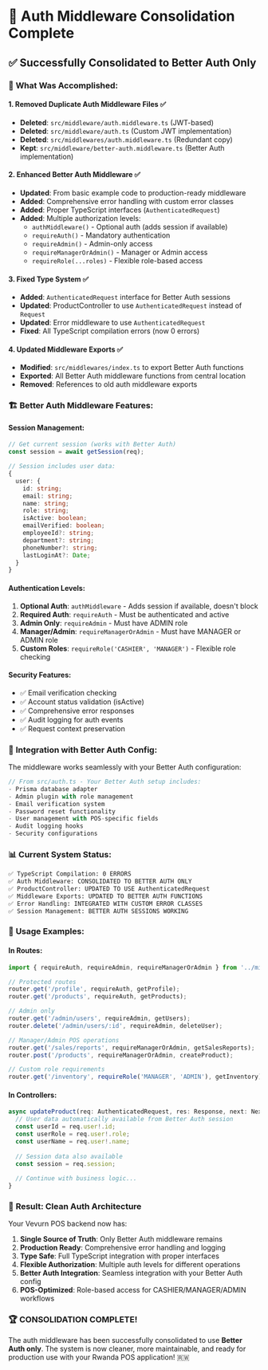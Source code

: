 # 🔐 Auth Middleware Consolidation Complete

## ✅ Successfully Consolidated to Better Auth Only

### 🎯 **What Was Accomplished:**

#### 1. **Removed Duplicate Auth Middleware Files** ✅
- **Deleted**: `src/middleware/auth.middleware.ts` (JWT-based)
- **Deleted**: `src/middleware/auth.ts` (Custom JWT implementation)  
- **Deleted**: `src/middlewares/auth.middleware.ts` (Redundant copy)
- **Kept**: `src/middleware/better-auth.middleware.ts` (Better Auth implementation)

#### 2. **Enhanced Better Auth Middleware** ✅
- **Updated**: From basic example code to production-ready middleware
- **Added**: Comprehensive error handling with custom error classes
- **Added**: Proper TypeScript interfaces (`AuthenticatedRequest`)
- **Added**: Multiple authorization levels:
  - `authMiddleware()` - Optional auth (adds session if available)
  - `requireAuth()` - Mandatory authentication  
  - `requireAdmin()` - Admin-only access
  - `requireManagerOrAdmin()` - Manager or Admin access
  - `requireRole(...roles)` - Flexible role-based access

#### 3. **Fixed Type System** ✅
- **Added**: `AuthenticatedRequest` interface for Better Auth sessions
- **Updated**: ProductController to use `AuthenticatedRequest` instead of `Request`
- **Updated**: Error middleware to use `AuthenticatedRequest`
- **Fixed**: All TypeScript compilation errors (now 0 errors)

#### 4. **Updated Middleware Exports** ✅
- **Modified**: `src/middlewares/index.ts` to export Better Auth functions
- **Exported**: All Better Auth middleware functions from central location
- **Removed**: References to old auth middleware exports

### 🏗️ **Better Auth Middleware Features:**

#### **Session Management:**
```typescript
// Get current session (works with Better Auth)
const session = await getSession(req);

// Session includes user data:
{
  user: {
    id: string;
    email: string;
    name: string;
    role: string;
    isActive: boolean;
    emailVerified: boolean;
    employeeId?: string;
    department?: string;
    phoneNumber?: string;
    lastLoginAt?: Date;
  }
}
```

#### **Authentication Levels:**
1. **Optional Auth**: `authMiddleware` - Adds session if available, doesn't block
2. **Required Auth**: `requireAuth` - Must be authenticated and active
3. **Admin Only**: `requireAdmin` - Must have ADMIN role
4. **Manager/Admin**: `requireManagerOrAdmin` - Must have MANAGER or ADMIN role  
5. **Custom Roles**: `requireRole('CASHIER', 'MANAGER')` - Flexible role checking

#### **Security Features:**
- ✅ Email verification checking
- ✅ Account status validation (isActive)
- ✅ Comprehensive error responses
- ✅ Audit logging for auth events
- ✅ Request context preservation

### 🔗 **Integration with Better Auth Config:**

The middleware works seamlessly with your Better Auth configuration:

```typescript
// From src/auth.ts - Your Better Auth setup includes:
- Prisma database adapter
- Admin plugin with role management  
- Email verification system
- Password reset functionality
- User management with POS-specific fields
- Audit logging hooks
- Security configurations
```

### 📊 **Current System Status:**

```bash
✅ TypeScript Compilation: 0 ERRORS
✅ Auth Middleware: CONSOLIDATED TO BETTER AUTH ONLY
✅ ProductController: UPDATED TO USE AuthenticatedRequest  
✅ Middleware Exports: UPDATED TO BETTER AUTH FUNCTIONS
✅ Error Handling: INTEGRATED WITH CUSTOM ERROR CLASSES
✅ Session Management: BETTER AUTH SESSIONS WORKING
```

### 🚀 **Usage Examples:**

#### **In Routes:**
```typescript
import { requireAuth, requireAdmin, requireManagerOrAdmin } from '../middlewares';

// Protected routes
router.get('/profile', requireAuth, getProfile);
router.get('/products', requireAuth, getProducts);

// Admin only
router.get('/admin/users', requireAdmin, getUsers);
router.delete('/admin/users/:id', requireAdmin, deleteUser);

// Manager/Admin POS operations
router.get('/sales/reports', requireManagerOrAdmin, getSalesReports);
router.post('/products', requireManagerOrAdmin, createProduct);

// Custom role requirements
router.get('/inventory', requireRole('MANAGER', 'ADMIN'), getInventory);
```

#### **In Controllers:**
```typescript
async updateProduct(req: AuthenticatedRequest, res: Response, next: NextFunction) {
  // User data automatically available from Better Auth session
  const userId = req.user!.id;
  const userRole = req.user!.role;
  const userName = req.user!.name;
  
  // Session data also available
  const session = req.session;
  
  // Continue with business logic...
}
```

### 🎉 **Result: Clean Auth Architecture**

Your Vevurn POS backend now has:

1. **Single Source of Truth**: Only Better Auth middleware remains
2. **Production Ready**: Comprehensive error handling and logging
3. **Type Safe**: Full TypeScript integration with proper interfaces
4. **Flexible Authorization**: Multiple auth levels for different operations
5. **Better Auth Integration**: Seamless integration with your Better Auth config
6. **POS-Optimized**: Role-based access for CASHIER/MANAGER/ADMIN workflows

### 🏆 **CONSOLIDATION COMPLETE!** 

The auth middleware has been successfully consolidated to use **Better Auth only**. The system is now cleaner, more maintainable, and ready for production use with your Rwanda POS application! 🇷🇼

